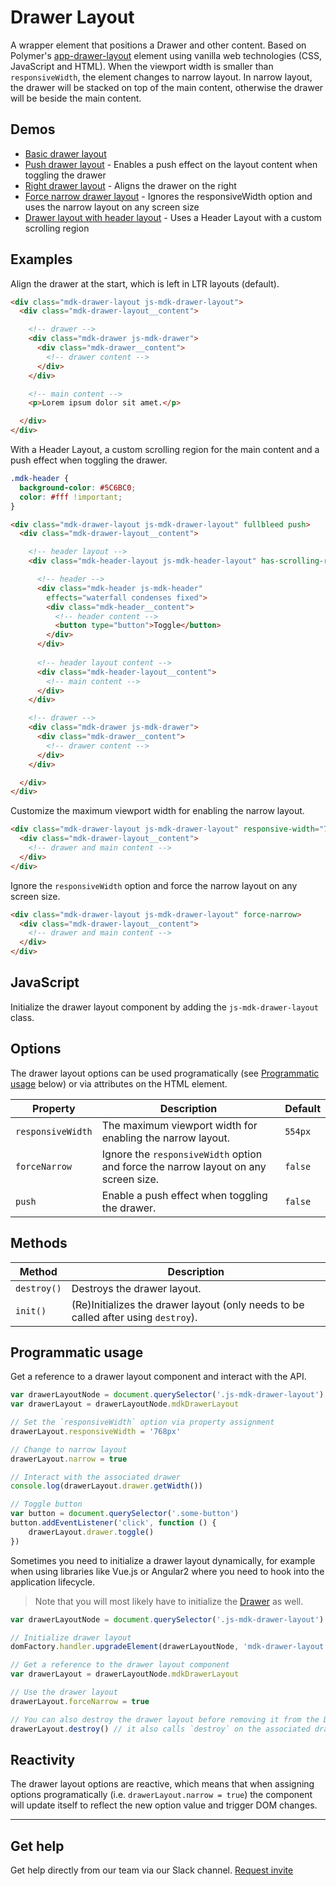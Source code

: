# Drawer Layout

A wrapper element that positions a Drawer and other content. Based on Polymer's [app-drawer-layout](https://elements.polymer-project.org/elements/app-layout?active=app-drawer-layout) element using vanilla web technologies (CSS, JavaScript and HTML). When the viewport width is smaller than `responsiveWidth`, the element changes to narrow layout. In narrow layout, the drawer will be stacked on top of the main content, otherwise the drawer will be beside the main content.

## Demos

- [Basic drawer layout](http://mdk-demo.themekit.io/drawer-layout.html)
- [Push drawer layout](http://mdk-demo.themekit.io/drawer-layout-push.html) - Enables a push effect on the layout content when toggling the drawer
- [Right drawer layout](http://mdk-demo.themekit.io/drawer-layout-right.html) - Aligns the drawer on the right
- [Force narrow drawer layout](http://mdk-demo.themekit.io/drawer-layout-force-narrow.html) - Ignores the responsiveWidth option and uses the narrow layout on any screen size
- [Drawer layout with header layout](http://mdk-demo.themekit.io/drawer-layout-with-header-layout.html) - Uses a Header Layout with a custom scrolling region

## Examples

Align the drawer at the start, which is left in LTR layouts (default).

```html
<div class="mdk-drawer-layout js-mdk-drawer-layout">
  <div class="mdk-drawer-layout__content">

    <!-- drawer -->
    <div class="mdk-drawer js-mdk-drawer">
      <div class="mdk-drawer__content">
        <!-- drawer content -->
      </div>
    </div>

    <!-- main content -->
    <p>Lorem ipsum dolor sit amet.</p>

  </div>
</div>
```

With a Header Layout, a custom scrolling region for the main content and a push effect when toggling the drawer.

```css
.mdk-header {
  background-color: #5C6BC0;
  color: #fff !important;
}
```

```html
<div class="mdk-drawer-layout js-mdk-drawer-layout" fullbleed push>
  <div class="mdk-drawer-layout__content">

    <!-- header layout -->
    <div class="mdk-header-layout js-mdk-header-layout" has-scrolling-region>

      <!-- header -->
      <div class="mdk-header js-mdk-header"
        effects="waterfall condenses fixed">
        <div class="mdk-header__content">
          <!-- header content -->
          <button type="button">Toggle</button>
        </div>
      </div>
      
      <!-- header layout content -->
      <div class="mdk-header-layout__content">
        <!-- main content -->
      </div>
    </div>

    <!-- drawer -->
    <div class="mdk-drawer js-mdk-drawer">
      <div class="mdk-drawer__content">
        <!-- drawer content -->
      </div>
    </div>

  </div>
</div>
```

Customize the maximum viewport width for enabling the narrow layout.

```html
<div class="mdk-drawer-layout js-mdk-drawer-layout" responsive-width="768px">
  <div class="mdk-drawer-layout__content">
    <!-- drawer and main content -->
  </div>
</div>
```

Ignore the `responsiveWidth` option and force the narrow layout on any screen size.

```html
<div class="mdk-drawer-layout js-mdk-drawer-layout" force-narrow>
  <div class="mdk-drawer-layout__content">
    <!-- drawer and main content -->
  </div>
</div>
```

## JavaScript

Initialize the drawer layout component by adding the `js-mdk-drawer-layout` class.

## Options

The drawer layout options can be used programatically (see [Programmatic usage](#programmatic-usage) below) or via attributes on the HTML element.

<table>
  <thead>
    <tr>
      <th>Property</th>
      <th>Description</th>
      <th>Default</th>
    </tr>
  </thead>
  <tbody>
    <tr>
      <td><code>responsiveWidth</code></td>
      <td>The maximum viewport width for enabling the narrow layout.</td>
      <td><code>554px</code></td>
    </tr>
    <tr>
      <td><code>forceNarrow</code></td>
      <td>Ignore the <code>responsiveWidth</code> option and force the narrow layout on any screen size.</td>
      <td><code>false</code></td>
    </tr>
    <tr>
      <td><code>push</code></td>
      <td>Enable a push effect when toggling the drawer.</td>
      <td><code>false</code></td>
    </tr>
  </tbody>
</table>

## Methods

<table>
  <thead>
    <tr>
      <th>Method</th>
      <th>Description</th>
    </tr>
  </thead>
  <tbody>
    <tr>
      <td><code>destroy()</code></td>
      <td>Destroys the drawer layout.</td>
    </tr>
    <tr>
      <td><code>init()</code></td>
      <td>(Re)Initializes the drawer layout (only needs to be called after using <code>destroy</code>).</td>
    </tr>
  </tbody>
</table>

## Programmatic usage

Get a reference to a drawer layout component and interact with the API.

```js
var drawerLayoutNode = document.querySelector('.js-mdk-drawer-layout')
var drawerLayout = drawerLayoutNode.mdkDrawerLayout

// Set the `responsiveWidth` option via property assignment
drawerLayout.responsiveWidth = '768px'

// Change to narrow layout
drawerLayout.narrow = true

// Interact with the associated drawer
console.log(drawerLayout.drawer.getWidth())

// Toggle button
var button = document.querySelector('.some-button')
button.addEventListener('click', function () {
	drawerLayout.drawer.toggle()
})
```

Sometimes you need to initialize a drawer layout dynamically, for example when using libraries like Vue.js or Angular2 where you need to hook into the application lifecycle.

> Note that you will most likely have to initialize the [Drawer](https://github.com/themekit/material-design-kit/tree/master/src/drawer) as well.

```js
var drawerLayoutNode = document.querySelector('.js-mdk-drawer-layout')

// Initialize drawer layout
domFactory.handler.upgradeElement(drawerLayoutNode, 'mdk-drawer-layout')

// Get a reference to the drawer layout component
var drawerLayout = drawerLayoutNode.mdkDrawerLayout

// Use the drawer layout
drawerLayout.forceNarrow = true

// You can also destroy the drawer layout before removing it from the DOM
drawerLayout.destroy() // it also calls `destroy` on the associated drawer
```

## Reactivity

The drawer layout options are reactive, which means that when assigning options programatically (i.e. `drawerLayout.narrow = true`) the component will update itself to reflect the new option value and trigger DOM changes.

---

## Get help
Get help directly from our team via our Slack channel. [Request invite](http://themekit-slack-invite.stamplayapp.com/)